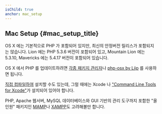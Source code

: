 ```yaml
---
isChild: true
anchor: mac_setup
---
```


## Mac Setup  {#mac_setup_title}

OS X 에는 기본적으로 PHP 가 포함되어 있지만, 최신의 안정버전 릴리스가 포함되지는 않습니다. Lion 에는 PHP 5.3.6 버전이 포함되어 있고, Mountain Lion 에는 5.3.10, Mavericks 에는 5.4.17 버전이 포함되어 있습니다.

OS X 에서 PHP 를 업데이트하려면 [각종 패키지 관리자][mac-package-managers]나 [php-osx by Liip][php-osx-downloads] 를 사용하면 됩니다.

[직접 컴파일하여][mac-compile] 설치할 수도 있는데, 그럴 때에는 Xcode 나 ["Command Line Tools for Xcode"][apple-developer]가 설치되어 있어야 합니다.

PHP, Apache 웹서버, MySQL 데이터베이스와 GUI 기반의 관리 도구까지 포함한 "올인원" 패키지인 [MAMP][mamp-downloads]나 [XAMPP][xampp]도 고려해볼만 합니다.

[mac-package-managers]: http://www.php.net/manual/en/install.macosx.packages.php
[mac-compile]: http://www.php.net/manual/en/install.macosx.compile.php
[xcode-gcc-substitution]: https://github.com/kennethreitz/osx-gcc-installer
[apple-developer]: https://developer.apple.com/downloads
[mamp-downloads]: http://www.mamp.info/en/downloads/index.html
[php-osx-downloads]: http://php-osx.liip.ch/
[xampp]: http://www.apachefriends.org/en/xampp.html
